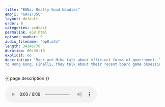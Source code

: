 ```yaml
---
title: "RGNs: Really Good Noodles"
emoji: "&#x1F35C"
layout: default
order: 9
categories: podcast
permalink: ep8.html
episode_number: 9
audio_filename: "ep8.m4a"
length: 34346776
duration: 00:35:19
explicit: no
description: "Mack and Mike talk about efficient forms of government. Then they talk about what they have been up to during the podcast hiatus. Mike talks about his recent trip
to Hong Kong. Finally, they talk about their recent board game obsessions."
---
```


<p>
{{ page.description }}
<br />
<br />
<audio controls="">
<source src="{{ site.podcast_audio_prefix | append: page.audio_filename }}" type="audio/x-m4a" />
Your browser does not support the audio element.
</audio>
</p>




